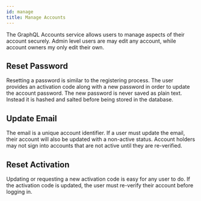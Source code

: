 ```yaml
---
id: manage
title: Manage Accounts
---
```


The GraphQL Accounts service allows users to manage aspects of their account securely. Admin level users are may edit any account, while account owners my only edit their own.

## Reset Password

Resetting a password is similar to the registering process. The user provides an activation code along with a new password in order to update the account password. The new password is never saved as plain text. Instead it is hashed and salted before being stored in the database.

## Update Email

The email is a unique account identifier. If a user must update the email, their account will also be updated with a non-active status. Account holders may not sign into accounts that are not active until they are re-verified.

## Reset Activation

Updating or requesting a new activation code is easy for any user to do. If the activation code is updated, the user must re-verify their account before logging in.
